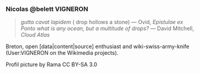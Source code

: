### Nicolas @belett VIGNERON

> *gutta cavat lapidem* ( drop hollows a stone) ―  Ovid, *Epistulae ex Ponto*
> *what is any ocean, but a multitude of drops?* ― David Mitchell, *Cloud Atlas*

Breton, open [data|content|source] enthusiast and wiki-swiss-army-knife (User:VIGNERON on the Wikimedia projects).

Profil picture by Rama CC BY-SA 3.0
